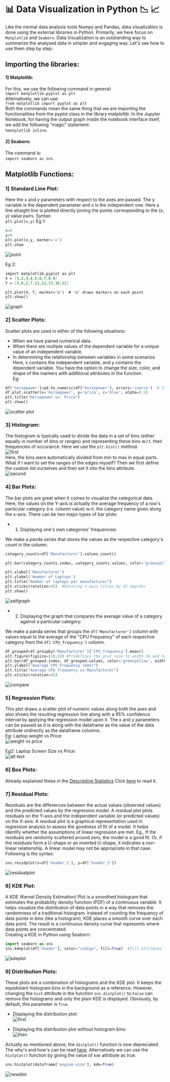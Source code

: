 # 📊 Data Visualization in Python 📉 📈

Like the normal data analysis tools Numpy and Pandas, data visualization is done using the external libraries in Python. Primarily, we here focus on `Matplotlib` and `Seaborn`. Data Visualization is an outstanding way to summarize the analysed data in simpler and engaging way. Let's see how to use them step by step:  

## Importing the libraries:  
#### 1] Matplotlib:
For this, we use the following command in general:  
`import matplotlib.pyplot as plt`  
Alternatively, we can use:  
`from matplotlib import pyplot as plt`  
Both the commands mean the same thing that we are importing the functionalities from the pyplot class in the library matplotlib. In the Jupyter Notebook, for having the output graph inside the notebook interface itself, we add the following "magic" statement:  
`%matplotlib inline`.

#### 2] Seaborn:
The command is:  
`import seaborn as sns`.  

## Matplotlib Functions:
### 1] Standard Line Plot:  
Here the x and y parameters with respect to the axes are passed. The y variable is the dependent parameter and x is the independent one. Here a line straight line is plotted directly joining the points corresponding to the (x, y) value pairs. Syntax:  
`plt.plot(x,y)`
Eg 1:  

```python
x=8
y=9
plt.plot(x,y, marker='o')
plt.show
```  
![point](image-52.png)  

Eg 2:  
```md
import matplotlib.pyplot as plt
X = [1,2,3,4,5,6,7,8,9]
Y = [3,6,2,7,11,12,13,16,12]

plt.plot(X, Y, marker='o')  # 'o' draws markers on each point
plt.show()
```  
![graph](image-53.png)  

### 2] Scatter Plots:
Scatter plots are used in either of the following situations:
- When we have paired numerical data.  
- When there are multiple values of the dependent variable for a unique value of an independent variable.  
- In determining the relationship between variables in some scenarios  
Here, x contains the independent variable, and y contains the dependent variable. You have the option to change the size, color, and shape of the markers with additional attributes in the function.  
Eg:  
```python
df['horsepower']=pd.to_numeric(df['horsepower'], errors='coerce')  # To make the variable a numeric value
df.plot.scatter(x='horsepower', y='price', c='blue', alpha=0.5)
plt.title("Horsepower vs. Price")
plt.show()
```  
![scatter plot](image-54.png)  

### 3] Histogram:
The histogram is typically used to divide the data in a set of bins (either equally in number of bins or ranges) and representing these bins w.r.t. their frequencies of occurance. Here we use the `plt.hist()` method.  
![first](image-55.png)  
Here, the bins were automatically divided from min to max in equal parts. What if I want to set the ranges of the edges myself? Then we first define the custom list ourselves and then set it into the bins attribute.  
![second](image-56.png)  

### 4] Bar Plots:
The bar plots are great when it comes to visualize the categorical data. Here, the values on the Y-axis is actually the average frequency of a row's particular category (i.e. column value) w.rt. the category name given along the x-axis. There can be two major types of bar plots:  

- 1) Displaying one's own categories' frequencies:  

We make a panda series that stores the values as the respective category's count in the column.  
```python  
category_counts=df['Manufacturer'].values_count()

plt.bar(category_counts.index, category_counts.values, color='greenyellow', width=0.6)

plt.xlabel('Manufacturer')
plt.ylabel('Number of Laptops')
plt.title("Number of laptops per manufacturer")
plt.xticks(rotation=45)  #Rotating x-axis titles by 45 degrees
plt.show()

```  
![selfgraph](image-57.png)  

- 2) Displaying the graph that compares the average value of a category against a particular category:  

We make a panda series that groups the `df['Manufacturer']` column with values equal to the average of the "CPU Frequency" of each respective category from the `df['CPU_frequency']` column.  
```python
df_grouped=df.groupby('Manufacturer')['CPU_frequency'].mean()
plt.figure(figsize=(10,5)) #Predefines the plot size to width 10 and height 5
plt.bar(df_grouped.index, df_grouped.values, color='greenyellow', width=0.6)
plt.ylabel("Average CPU Frequency (GHz)")
plt.title("Average CPU frequency vs Manufacturer")
plt.xticks(rotation=45)

```
![compare](image-58.png)  

### 5] Regression Plots:  
This plot draws a scatter plot of numeric values along both the axes and also shows the resulting regression line along with a 95% confidence interval by applying the regression model upon it. The x and y parameters can be passed as it is along with the dataframe as the value of the data attribute ordirectly as the dataframe columns.  
Eg: Laptop weight vs Price:  
![weight vs price ](image-59.png)  

Eg2: Laptop Screen Size vs Price:  
![alt text](image-60.png)  

### 6] Box Plots:  
Already explained these in the [Descriptive Statistics](Chapter3.2.md) Click [here](https://github.com/parthpakhare-dotcom/Data-Analysis-with-Python/blob/main/Chapter3.2.md#using-box-plots) to read it.  

### 7] Residual Plots:  
Residuals are the differences between the actual values (observed values) and the predicted values by the regression model. A residual plot plots residuals on the Y-axis and the independent variable (or predicted values) on the X-axis. A residual plot is a graphical representation used in regression analysis to assess the goodness of fit of a model. It helps identify whether the assumptions of linear regression are met. Eg., If the residuals are randomly scattered around zero, the model is a good fit. Or, if the residuals form a U-shape or an inverted U-shape, it indicates a non-linear relationship. A linear model may not be appropriate in that case.  
Following is the syntax:  
```python
sns.residplot(x=df['header_1'], y=df['header_2'])  
```
![residualplot](image-61.png)  

### 8] KDE Plot:  
A KDE (Kernel Density Estimation) Plot is a smoothed histogram that estimates the probability density function (PDF) of a continuous variable. It helps visualize the distribution of data points in a way that removes the randomness of a traditional histogram. Instead of counting the frequency of data points in bins (like a histogram), KDE places a smooth curve over each data point. The result is a continuous density curve that represents where data points are concentrated.  
Creating a KDE in Python using Seaborn:  
```python
import seaborn as sns
sns.kdeplot(df['header'], color="indigo", fill=True)  #fill attribute fills the curve within the boundaries in the given color's lighter shade  
```  
![kdeplot](image-62.png)

### 9] Distribution Plots: 
These plots are a combination of histograms and the KDE plot. It keeps the equidistant histogram bins in the background as a reference. However, changing the `hist` attribute in the function `sns.distplot()` to `False` can remove the histograms and only the plain KDE is displayed. Obviously, by default, this parameter is `True`.  
- Displaying the distribution plot:  
![first](image-63.png)  

- Displaying the distribution plot without histogram bins:  
![then](image-64.png)  

Actually as mentioned above, the `distplot()` function is now depreciated. The why's and how's can be read [here](https://gist.github.com/mwaskom/de44147ed2974457ad6372750bbe5751). Alternatively we can use the `histplot()` function by giving the value of `kde` attribute as true.  
```python
sns.histplot(dataframe['engine-size'], kde=True)
```  
![newdist](image-65.png)